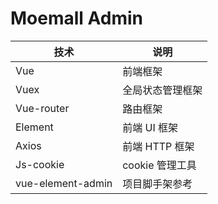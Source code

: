 # Moemall Admin

| 技术              | 说明             |
| ----------------- | ---------------- |
| Vue               | 前端框架         |
| Vuex              | 全局状态管理框架 |
| Vue-router        | 路由框架         |
| Element           | 前端 UI 框架     |
| Axios             | 前端 HTTP 框架   |
| Js-cookie         | cookie 管理工具  |
| vue-element-admin | 项目脚手架参考   |

